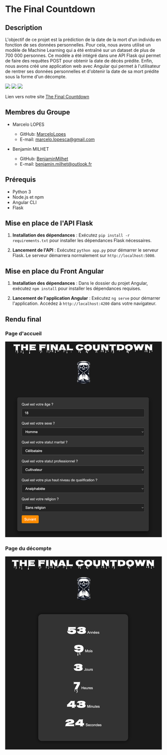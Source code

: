# The Final Countdown

## Description
L'objectif de ce projet est la prédiction de la date de la mort d'un individu en fonction de ses données personnelles. Pour cela, nous avons utilisé un modèle de Machine Learning qui a été entraîné sur un dataset de plus de 700 000 personnes. Ce modèle a été intégré dans une API Flask qui permet de faire des requêtes POST pour obtenir la date de décès prédite. Enfin, nous avons créé une application web avec Angular qui permet à l'utilisateur de rentrer ses données personnelles et d'obtenir la date de sa mort prédite sous la forme d'un décompte.

<img src="https://img.shields.io/badge/Python-FFD43B?style=for-the-badge&logo=python&logoColor=blue" /> <img src="https://img.shields.io/badge/Flask-000000?style=for-the-badge&logo=flask&logoColor=white" /> <img src="https://img.shields.io/badge/Angular-DD0031?style=for-the-badge&logo=angular&logoColor=white" /> 

Lien vers notre site [The Final Countdown](https://benjamin-milhet.me/FinalCountdown/)

## Membres du Groupe
- Marcelo LOPES
  - GitHub: [MarceloLopes](https://github.com/LopesCAMarcelo)
  - E-mail: marcelo.lopesca@gmail.com

- Benjamin MILHET
  - GitHub: [BenjaminMilhet](https://github.com/benjamin-milhet)
  - E-mail: benjamin.milhet@outlook.fr

## Prérequis
- Python 3
- Node.js et npm
- Angular CLI
- Flask

## Mise en place de l'API Flask

1. **Installation des dépendances** : Exécutez `pip install -r requirements.txt` pour installer les dépendances Flask nécessaires.

2. **Lancement de l'API** : Exécutez `python app.py` pour démarrer le serveur Flask. Le serveur démarrera normalement sur `http://localhost:5000`.

## Mise en place du Front Angular

1. **Installation des dépendances** : Dans le dossier du projet Angular, exécutez `npm install` pour installer les dépendances requises.

2. **Lancement de l'application Angular** : Exécutez `ng serve` pour démarrer l'application. Accédez à `http://localhost:4200` dans votre navigateur.


## Rendu final

### Page d'accueil
![alt text](https://github.com/benjamin-milhet/FinalCountdown/blob/main/images/Q1.png?raw=true)

### Page du décompte
![alt text](https://github.com/benjamin-milhet/FinalCountdown/blob/main/images/D1.png?raw=true)

